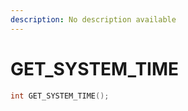 ```yaml
---
description: No description available 
---
```


# GET_SYSTEM_TIME

```cpp
int GET_SYSTEM_TIME();
```